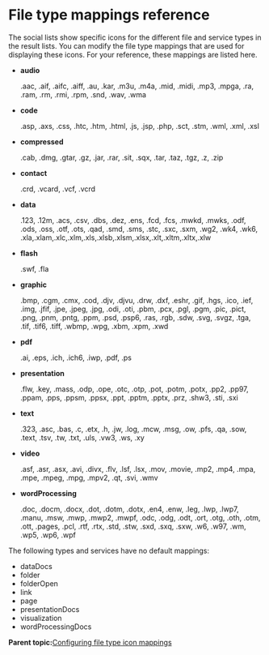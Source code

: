 # File type mappings reference 

The social lists show specific icons for the different file and service types in the result lists. You can modify the file type mappings that are used for displaying these icons. For your reference, these mappings are listed here.

-   **audio**

    .aac, .aif, .aifc, .aiff, .au, .kar, .m3u, .m4a, .mid, .midi, .mp3, .mpga, .ra, .ram, .rm, .rmi, .rpm, .snd, .wav, .wma

-   **code**

    .asp, .axs, .css, .htc, .htm, .html, .js, .jsp, .php, .sct, .stm, .wml, .xml, .xsl

-   **compressed**

    .cab, .dmg, .gtar, .gz, .jar, .rar, .sit, .sqx, .tar, .taz, .tgz, .z, .zip

-   **contact**

    .crd, .vcard, .vcf, .vcrd

-   **data**

    .123, .12m, .acs, .csv, .dbs, .dez, .ens, .fcd, .fcs, .mwkd, .mwks, .odf, .ods, .oss, .otf, .ots, .qad, .smd, .sms, .stc, .sxc, .sxm, .wg2, .wk4, .wk6, .xla,.xlam,.xlc,.xlm,.xls,.xlsb,.xlsm,.xlsx,.xlt,.xltm,.xltx,.xlw

-   **flash**

    .swf, .fla

-   **graphic**

    .bmp, .cgm, .cmx, .cod, .djv, .djvu, .drw, .dxf, .eshr, .gif, .hgs, .ico, .ief, .img, .jfif, .jpe, .jpeg, .jpg, .odi, .oti, .pbm, .pcx, .pgl, .pgm, .pic, .pict, .png, .pnm, .pntg, .ppm, .psd, .psp6, .ras, .rgb, .sdw, .svg, .svgz, .tga, .tif, .tif6, .tiff, .wbmp, .wpg, .xbm, .xpm, .xwd

-   **pdf**

    .ai, .eps, .ich, .ich6, .iwp, .pdf, .ps

-   **presentation**

    .flw, .key, .mass, .odp, .ope, .otc, .otp, .pot, .potm, .potx, .pp2, .pp97, .ppam, .pps, .ppsm, .ppsx, .ppt, .pptm, .pptx, .prz, .shw3, .sti, .sxi

-   **text**

    .323, .asc, .bas, .c, .etx, .h, .jw, .log, .mcw, .msg, .ow, .pfs, .qa, .sow, .text, .tsv, .tw, .txt, .uls, .vw3, .ws, .xy

-   **video**

    .asf, .asr, .asx, .avi, .divx, .flv, .lsf, .lsx, .mov, .movie, .mp2, .mp4, .mpa, .mpe, .mpeg, .mpg, .mpv2, .qt, .svi, .wmv

-   **wordProcessing**

    .doc, .docm, .docx, .dot, .dotm, .dotx, .en4, .enw, .leg, .lwp, .lwp7, .manu, .msw, .mwp, .mwp2, .mwpf, .odc, .odg, .odt, .ort, .otg, .oth, .otm, .ott, .pages, .pcl, .rtf, .rtx, .std, .stw, .sxd, .sxq, .sxw, .w6, .w97, .wm, .wp5, .wp6, .wpf


The following types and services have no default mappings:

-   dataDocs
-   folder
-   folderOpen
-   link
-   page
-   presentationDocs
-   visualization
-   wordProcessingDocs

**Parent topic:**[Configuring file type icon mappings ](../social/soc_rendr_cfg_filetype_map.md)

